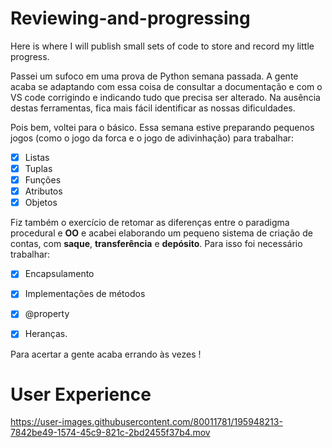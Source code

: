 # Reviewing-and-progressing

Here is where I will publish small sets of code to store and record my little progress.


Passei um sufoco em uma prova de Python semana passada. A gente acaba se adaptando com essa coisa de consultar a documentação e com o VS code corrigindo e indicando tudo que precisa ser alterado. Na ausência destas ferramentas, fica mais fácil identificar as nossas dificuldades. 


Pois bem, voltei para o básico.
Essa semana estive preparando pequenos jogos (como o jogo da forca e o jogo de adivinhação) para trabalhar:


- [x] Listas
- [x] Tuplas 
- [x] Funções 
- [x] Atributos
- [x] Objetos 

Fiz também o exercício de retomar as diferenças entre o paradigma procedural e **OO** e acabei elaborando um pequeno sistema de criação de contas, com **saque**, **transferência** e **depósito**. Para isso foi necessário trabalhar:

- [x] Encapsulamento
- [x] Implementações de métodos
- [x] @property 
- [x] Heranças. 


Para acertar a gente acaba errando às vezes ! 


# User Experience 



https://user-images.githubusercontent.com/80011781/195948213-7842be49-1574-45c9-821c-2bd2455f37b4.mov




